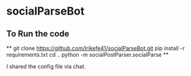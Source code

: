 # socialParseBot

## To Run the code
** git clone https://github.com/Irikefe41/socialParseBot.git 
	pip install -r requirements.txt 
		cd ..
			python -m socialPostParser.socialParse **

I shared the config file via chat.

